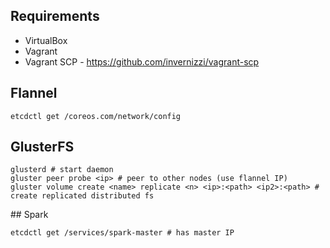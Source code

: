 ## Requirements

* VirtualBox
* Vagrant
* Vagrant SCP - https://github.com/invernizzi/vagrant-scp

## Flannel

    etcdctl get /coreos.com/network/config

## GlusterFS

    glusterd # start daemon
    gluster peer probe <ip> # peer to other nodes (use flannel IP)
    gluster volume create <name> replicate <n> <ip>:<path> <ip2>:<path> # create replicated distributed fs


## Spark

    etcdctl get /services/spark-master # has master IP
